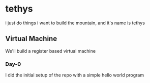 # tethys
i just do things
i want to build the mountain, and it's name is tethys

## Virtual Machine
We'll build a register based virtual machine

### Day-0
I did the initial setup of the repo with a simple hello world program

